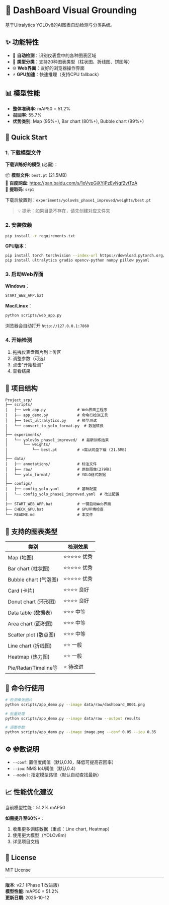 # 🎯 DashBoard Visual Grounding

基于Ultralytics YOLOv8的AI图表自动检测与分类系统。

## ✨ 功能特性

- 🚀 **自动检测**：识别仪表盘中的各种图表区域
- 🎯 **类型分类**：支持20种图表类型（柱状图、折线图、饼图等）
- 🌐 **Web界面**：友好的浏览器操作界面
- ⚡ **GPU加速**：快速推理（支持CPU fallback）

## 📊 模型性能

- **整体准确率**: mAP50 = 51.2%
- **召回率**: 55.7%
- **优势类别**: Map (95%+), Bar chart (80%+), Bubble chart (99%+)

## 🚀 Quick Start

### 1. 下载模型文件

**下载训练好的模型** (必需)：

📦 **模型文件**: `best.pt` (21.5MB)  
🔗 **百度网盘**: https://pan.baidu.com/s/1oVypGjXYjPzEvNgf2vtTzA  
🔑 **提取码**: `srp1`

下载后放置到：`experiments/yolov8s_phase1_improved/weights/best.pt`

> 💡 提示：如果目录不存在，请先创建对应文件夹

### 2. 安装依赖

```bash
pip install -r requirements.txt
```

**GPU版本**：
```bash
pip install torch torchvision --index-url https://download.pytorch.org/whl/cu121
pip install ultralytics gradio opencv-python numpy pillow pyyaml
```

### 3. 启动Web界面

**Windows**：
```bash
START_WEB_APP.bat
```

**Mac/Linux**：
```bash
python scripts/web_app.py
```

浏览器会自动打开 `http://127.0.0.1:7860`

### 4. 开始检测

1. 拖拽仪表盘图片到上传区
2. 调整参数（可选）
3. 点击"开始检测"
4. 查看结果

## 📁 项目结构

```
Project_srp/
├── scripts/
│   ├── web_app.py              # Web界面主程序
│   ├── app_demo.py             # 命令行检测工具
│   ├── test_ultralytics.py     # 模型测试
│   └── convert_to_yolo_format.py  # 数据转换
│
├── experiments/
│   └── yolov8s_phase1_improved/  # 最新训练结果
│       └── weights/
│           └── best.pt         # ⬇️需从网盘下载 (21.5MB)
│
├── data/
│   ├── annotations/            # 标注文件
│   ├── raw/                    # 原始图像(279张)
│   └── yolo_format/            # YOLO格式数据
│
├── configs/
│   ├── config_yolo.yaml        # 基础配置
│   └── config_yolo_phase1_improved.yaml  # 改进配置
│
├── START_WEB_APP.bat           # 一键启动Web界面
├── CHECK_GPU.bat               # GPU环境检查
└── README.md                   # 本文件
```

## 🎯 支持的图表类型

| 类别 | 检测效果 |
|------|---------|
| Map (地图) | ⭐⭐⭐⭐⭐ 优秀 |
| Bar chart (柱状图) | ⭐⭐⭐⭐⭐ 优秀 |
| Bubble chart (气泡图) | ⭐⭐⭐⭐⭐ 优秀 |
| Card (卡片) | ⭐⭐⭐⭐ 良好 |
| Donut chart (环形图) | ⭐⭐⭐⭐ 良好 |
| Data table (数据表) | ⭐⭐⭐ 中等 |
| Area chart (面积图) | ⭐⭐⭐ 中等 |
| Scatter plot (散点图) | ⭐⭐⭐ 中等 |
| Line chart (折线图) | ⭐⭐ 一般 |
| Heatmap (热力图) | ⭐⭐ 一般 |
| Pie/Radar/Timeline等 | ⭐ 待改进 |


## 🔧 命令行使用

```bash
# 检测单张图片
python scripts/app_demo.py --image data/raw/dashboard_0001.png

# 批量处理
python scripts/app_demo.py --image data/raw --output results

# 调整参数
python scripts/app_demo.py --image image.png --conf 0.05 --iou 0.35
```

## ⚙️ 参数说明

- `--conf`: 置信度阈值（默认0.10，降低可提高召回率）
- `--iou`: NMS IoU阈值（默认0.4）
- `--model`: 指定模型路径（默认自动查找最新）

## 📈 性能优化建议

当前模型性能：51.2% mAP50

**如需提升至60%+**：
1. 收集更多训练数据（重点：Line chart, Heatmap）
2. 使用更大模型（YOLOv8m）
3. 详见项目文档


## 📄  License

MIT License

---

**版本**: v2.1 (Phase 1 改进版)  
**模型性能**: mAP50 = 51.2%  
**更新日期**: 2025-10-12
